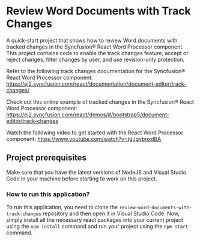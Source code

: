 # Review Word Documents with Track Changes

A quick-start project that shows how to review Word documents with tracked changes in the Syncfusion&reg; React Word Processor component. This project contains code to enable the track changes feature, accept or reject changes, filter changes by user, and use revision-only protection.

Refer to the following track changes documentation for the Syncfusion&reg; React Word Processor component: 
https://ej2.syncfusion.com/react/documentation/document-editor/track-changes/

Check out this online example of tracked changes in the Syncfusion&reg; React Word Processor component: 
https://ej2.syncfusion.com/react/demos/#/bootstrap5/document-editor/track-changes

Watch the following video to get started with the React Word Processor component:
https://www.youtube.com/watch?v=tgJgvbnxdBA


## Project prerequisites

Make sure that you have the latest versions of NodeJS and Visual Studio Code in your machine before starting to work on this project.

### How to run this application?

To run this application, you need to clone the `review-word-documents-with-track-changes` repository and then open it in Visual Studio Code. Now, simply install all the necessary react packages into your current project using the `npm install` command and run your project using the `npm start` command.
